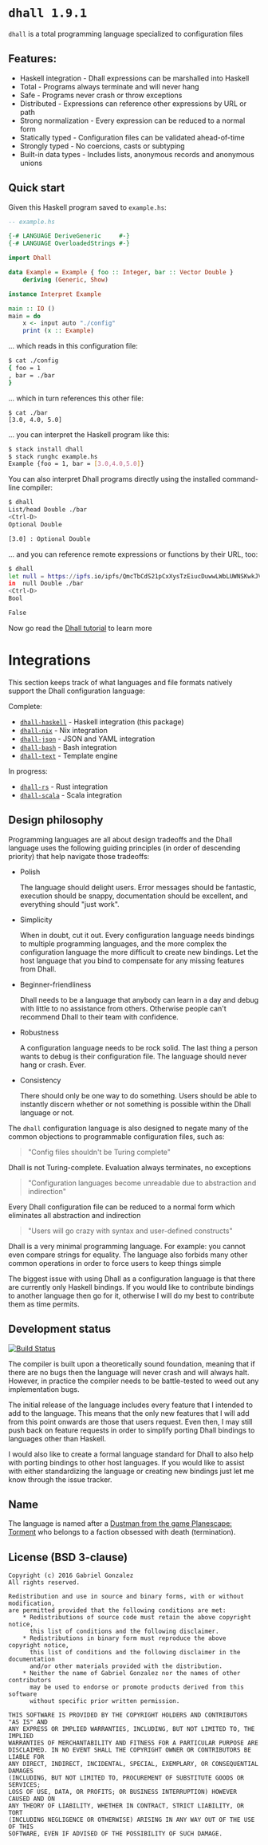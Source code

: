# `dhall 1.9.1`  

`dhall` is a total programming language specialized to configuration files

## Features:

* Haskell integration - Dhall expressions can be marshalled into Haskell
* Total - Programs always terminate and will never hang
* Safe - Programs never crash or throw exceptions
* Distributed - Expressions can reference other expressions by URL or path
* Strong normalization - Every expression can be reduced to a normal form
* Statically typed - Configuration files can be validated ahead-of-time
* Strongly typed - No coercions, casts or subtyping
* Built-in data types - Includes lists, anonymous records and anonymous unions

## Quick start

Given this Haskell program saved to `example.hs`:

```haskell
-- example.hs

{-# LANGUAGE DeriveGeneric     #-}
{-# LANGUAGE OverloadedStrings #-}

import Dhall

data Example = Example { foo :: Integer, bar :: Vector Double }
    deriving (Generic, Show)

instance Interpret Example

main :: IO ()
main = do
    x <- input auto "./config"
    print (x :: Example)
```

... which reads in this configuration file:

```bash
$ cat ./config
{ foo = 1
, bar = ./bar
}
```

... which in turn references this other file:

```
$ cat ./bar
[3.0, 4.0, 5.0]
```

... you can interpret the Haskell program like this:

```bash
$ stack install dhall
$ stack runghc example.hs
Example {foo = 1, bar = [3.0,4.0,5.0]}
```

You can also interpret Dhall programs directly using the installed command-line
compiler:

```bash
$ dhall
List/head Double ./bar
<Ctrl-D>
Optional Double

[3.0] : Optional Double
```

... and you can reference remote expressions or functions by their URL, too:

```bash
$ dhall
let null = https://ipfs.io/ipfs/QmcTbCdS21pCxXysTzEiucDuwwLWbLUWNSKwkJVfwpy2zK/Prelude/List/null
in  null Double ./bar
<Ctrl-D>
Bool

False
```

Now go read the
[Dhall tutorial](https://hackage.haskell.org/package/dhall/docs/Dhall-Tutorial.html)
to learn more

# Integrations

This section keeps track of what languages and file formats natively support the
Dhall configuration language:

Complete:

* [`dhall-haskell`](https://github.com/dhall-lang/dhall-haskell) -
  Haskell integration (this package)
* [`dhall-nix`](https://github.com/dhall-lang/dhall-nix) - Nix integration
* [`dhall-json`](https://github.com/dhall-lang/dhall-json) -
  JSON and YAML integration
* [`dhall-bash`](https://github.com/dhall-lang/dhall-bash) - Bash integration
* [`dhall-text`](https://github.com/dhall-lang/dhall-text) - Template engine

In progress:

* [`dhall-rs`](https://github.com/nanotech/dhall-rs) - Rust integration
* [`dhall-scala`](https://github.com/missingfaktor/dhall-scala) - Scala
  integration

## Design philosophy

Programming languages are all about design tradeoffs and the Dhall language uses
the following guiding principles (in order of descending priority) that help
navigate those tradeoffs:

* Polish

    The language should delight users.  Error messages should be fantastic,
    execution should be snappy, documentation should be excellent, and
    everything should "just work".

* Simplicity

    When in doubt, cut it out.  Every configuration language needs bindings to
    multiple programming languages, and the more complex the configuration
    language the more difficult to create new bindings.  Let the host language
    that you bind to compensate for any missing features from Dhall.

* Beginner-friendliness

    Dhall needs to be a language that anybody can learn in a day and debug
    with little to no assistance from others.  Otherwise people can't recommend
    Dhall to their team with confidence.

* Robustness

    A configuration language needs to be rock solid.  The last thing a person
    wants to debug is their configuration file.  The language should never hang
    or crash.  Ever.

* Consistency

    There should only be one way to do something.  Users should be able to
    instantly discern whether or not something is possible within the Dhall
    language or not.

The `dhall` configuration language is also designed to negate many of the common
objections to programmable configuration files, such as:

> "Config files shouldn't be Turing complete"

Dhall is not Turing-complete.  Evaluation always terminates, no exceptions

> "Configuration languages become unreadable due to abstraction and indirection"

Every Dhall configuration file can be reduced to a normal form which eliminates
all abstraction and indirection

> "Users will go crazy with syntax and user-defined constructs"

Dhall is a very minimal programming language.  For example: you cannot even
compare strings for equality.  The language also forbids many other common
operations in order to force users to keep things simple

The biggest issue with using Dhall as a configuration language is that there are
currently only Haskell bindings.  If you would like to contribute bindings to
another language then go for it, otherwise I will do my best to contribute them
as time permits.

## Development status

[![Build Status](https://travis-ci.org/dhall-lang/dhall-haskell.png)](https://travis-ci.org/dhall-lang/dhall-haskell)

The compiler is built upon a theoretically sound foundation, meaning that if
there are no bugs then the language will never crash and will always halt.
However, in practice the compiler needs to be battle-tested to weed out any
implementation bugs.

The initial release of the language includes every feature that I intended to
add to the language.  This means that the only new features that I will add from
this point onwards are those that users request.  Even then, I may still push
back on feature requests in order to simplify porting Dhall bindings to
languages other than Haskell.

I would also like to create a formal language standard for Dhall to also help
with porting bindings to other host languages.  If you would like to assist with
either standardizing the language or creating new bindings just let me know
through the issue tracker.

## Name

The language is named after a
[Dustman from the game Planescape: Torment](http://torment.wikia.com/wiki/Dhall)
who belongs to a faction obsessed with death (termination).

## License (BSD 3-clause)

    Copyright (c) 2016 Gabriel Gonzalez
    All rights reserved.
    
    Redistribution and use in source and binary forms, with or without modification,
    are permitted provided that the following conditions are met:
        * Redistributions of source code must retain the above copyright notice,
          this list of conditions and the following disclaimer.
        * Redistributions in binary form must reproduce the above copyright notice,
          this list of conditions and the following disclaimer in the documentation
          and/or other materials provided with the distribution.
        * Neither the name of Gabriel Gonzalez nor the names of other contributors
          may be used to endorse or promote products derived from this software
          without specific prior written permission.
    
    THIS SOFTWARE IS PROVIDED BY THE COPYRIGHT HOLDERS AND CONTRIBUTORS "AS IS" AND
    ANY EXPRESS OR IMPLIED WARRANTIES, INCLUDING, BUT NOT LIMITED TO, THE IMPLIED
    WARRANTIES OF MERCHANTABILITY AND FITNESS FOR A PARTICULAR PURPOSE ARE
    DISCLAIMED. IN NO EVENT SHALL THE COPYRIGHT OWNER OR CONTRIBUTORS BE LIABLE FOR
    ANY DIRECT, INDIRECT, INCIDENTAL, SPECIAL, EXEMPLARY, OR CONSEQUENTIAL DAMAGES
    (INCLUDING, BUT NOT LIMITED TO, PROCUREMENT OF SUBSTITUTE GOODS OR SERVICES;
    LOSS OF USE, DATA, OR PROFITS; OR BUSINESS INTERRUPTION) HOWEVER CAUSED AND ON
    ANY THEORY OF LIABILITY, WHETHER IN CONTRACT, STRICT LIABILITY, OR TORT
    (INCLUDING NEGLIGENCE OR OTHERWISE) ARISING IN ANY WAY OUT OF THE USE OF THIS
    SOFTWARE, EVEN IF ADVISED OF THE POSSIBILITY OF SUCH DAMAGE.
